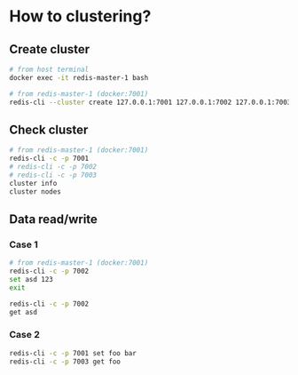 # How to clustering?

## Create cluster

```bash
# from host terminal
docker exec -it redis-master-1 bash
```

```bash
# from redis-master-1 (docker:7001)
redis-cli --cluster create 127.0.0.1:7001 127.0.0.1:7002 127.0.0.1:7003
```

## Check cluster

```bash
# from redis-master-1 (docker:7001)
redis-cli -c -p 7001
# redis-cli -c -p 7002
# redis-cli -c -p 7003
cluster info
cluster nodes
```

## Data read/write

### Case 1

```bash
# from redis-master-1 (docker:7001)
redis-cli -c -p 7002
set asd 123
exit

redis-cli -c -p 7002
get asd
```

### Case 2

```bash
redis-cli -c -p 7001 set foo bar
redis-cli -c -p 7003 get foo
```
